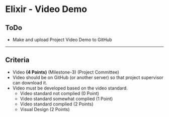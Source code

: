 # Elixir - Video Demo

## ToDo

- Make and upload Project Video Demo to GitHub

----------

## Criteria

- Video **(4 Points)** (Milestone-3) (Project Committee)
- Video should be on GitHub (or another server) so that project supervisor can download it.
- Video must be developed based on the video standard.
  - Video standard not complied (0 Point)
  - Video standard somewhat complied (1 Point)
  - Video standard complied (2 Points)
  - Visual Design (2 Points)

